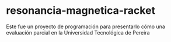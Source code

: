 # resonancia-magnetica-racket
Este fue un proyecto de programación para presentarlo cómo una evaluación parcial en la Universidad Tecnológica de Pereira
